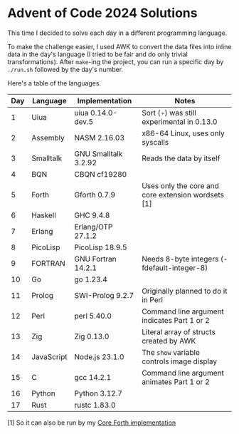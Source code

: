 # Advent of Code 2024 Solutions

This time I decided to solve each day in a different programming language.

To make the challenge easier, I used AWK to convert the data files into
inline data in the day's language (I tried to be fair and do only trivial transformations).
After `make`-ing the project, you can run a specific day by `./run.sh` followed by the day's number.

Here's a table of the languages.

| Day | Language   | Implementation       | Notes                                              |
|-----|------------|----------------------|----------------------------------------------------|
| 1   | Uiua       | uiua 0.14.0-dev.5    | Sort (⍆) was still experimental in 0.13.0          |
| 2   | Assembly   | NASM 2.16.03         | x86-64 Linux, uses only syscalls                   |
| 3   | Smalltalk  | GNU Smalltalk 3.2.92 | Reads the data by itself                           |
| 4   | BQN        | CBQN cf19280         |                                                    |
| 5   | Forth      | Gforth 0.7.9         | Uses only the core and core extension wordsets [1] |
| 6   | Haskell    | GHC 9.4.8            |                                                    |
| 7   | Erlang     | Erlang/OTP 27.1.2    |                                                    |
| 8   | PicoLisp   | PicoLisp 18.9.5      |                                                    |
| 9   | FORTRAN    | GNU Fortran 14.2.1   | Needs 8-byte integers (-fdefault-integer-8)        |
| 10  | Go         | go 1.23.4            |                                                    |
| 11  | Prolog     | SWI-Prolog 9.2.7     | Originally planned to do it in Perl                |
| 12  | Perl       | perl 5.40.0          | Command line argument indicates Part 1 or 2        |
| 13  | Zig        | Zig 0.13.0           | Literal array of structs created by AWK            |
| 14  | JavaScript | Node.js 23.1.0       | The `show` variable controls image display         |
| 15  | C          | gcc 14.2.1           | Command line argument animates Part 1 or 2         |
| 16  | Python     | Python 3.12.7        |                                                    |
| 17  | Rust       | rustc 1.83.0         |                                                    |

[1] So it can also be run by my [Core Forth implementation](https://github.com/salvipeter/core-forth/)
